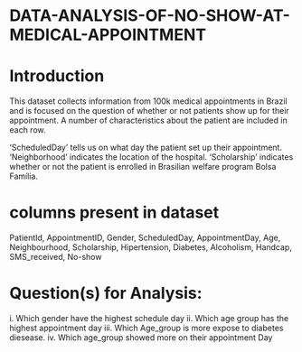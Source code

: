 # DATA-ANALYSIS-OF-NO-SHOW-AT-MEDICAL-APPOINTMENT

# Introduction

This dataset collects information from 100k medical appointments in Brazil and is focused on the question of whether or not patients show up for their appointment. A number of characteristics about the patient are included in each row.

‘ScheduledDay’ tells us on what day the patient set up their appointment.
‘Neighborhood’ indicates the location of the hospital.
‘Scholarship’ indicates whether or not the patient is enrolled in Brasilian welfare program Bolsa Família.

# columns present in dataset

PatientId, AppointmentID, Gender, ScheduledDay, AppointmentDay, Age, Neighbourhood, Scholarship, Hipertension, Diabetes, Alcoholism, Handcap, SMS_received, No-show

# Question(s) for Analysis:

i. Which gender have the highest schedule day
ii. Which age group has the highest appointment day
iii. Which Age_group is more expose to diabetes diesease.
iv. Which age_group showed more on their appointment Day
